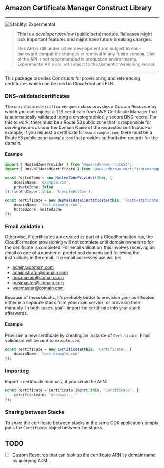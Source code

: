 ## Amazon Certificate Manager Construct Library
<!--BEGIN STABILITY BANNER-->

---

![Stability: Experimental](https://img.shields.io/badge/stability-Experimental-important.svg?style=for-the-badge)

> **This is a _developer preview_ (public beta) module. Releases might lack important features and might have
> future breaking changes.**
> 
> This API is still under active development and subject to non-backward
> compatible changes or removal in any future version. Use of the API is not recommended in production
> environments. Experimental APIs are not subject to the Semantic Versioning model.

---
<!--END STABILITY BANNER-->

This package provides Constructs for provisioning and referencing certificates which
can be used in CloudFront and ELB.

### DNS-validated certificates

The `DnsValidatedCertificateRequest` class provides a Custom Resource by which
you can request a TLS certificate from AWS Certificate Manager that is
automatically validated using a cryptographically secure DNS record. For this to
work, there must be a Route 53 public zone that is responsible for serving
records under the Domain Name of the requested certificate. For example, if you
request a certificate for `www.example.com`, there must be a Route 53 public
zone `example.com` that provides authoritative records for the domain.

#### Example

```ts
import { HostedZoneProvider } from '@aws-cdk/aws-route53';
import { DnsValidatedCertificate } from '@aws-cdk/aws-certificatemanager';

const hostedZone = new HostedZoneProvider(this, {
    domainName: 'example.com',
    privateZone: false
}).findAndImport(this, 'ExampleDotCom');

const certificate = new DnsValidatedCertificate(this, 'TestCertificate', {
    domainName: 'test.example.com',
    hostedZone: hostedZone
});
```

### Email validation

Otherwise, if certificates are created as part of a CloudFormation run, the
CloudFormation provisioning will not complete until domain ownership for the
certificate is completed. For email validation, this involves receiving an
email on one of a number of predefined domains and following the instructions
in the email. The email addresses use will be:

* admin@domain.com
* administrator@domain.com
* hostmaster@domain.com
* postmaster@domain.com
* webmaster@domain.com

Because of these blocks, it's probably better to provision your certificates either in a separate
stack from your main service, or provision them manually. In both cases, you'll import the
certificate into your stack afterwards.

#### Example

Provision a new certificate by creating an instance of `Certificate`. Email validation will be sent
to `example.com`:

```ts
const certificate = new Certificate(this, 'Certificate', {
    domainName: 'test.example.com'
});
```

### Importing

Import a certificate manually, if you know the ARN:

```ts
const certificate = Certificate.import(this, 'Certificate', {
    certificateArn: "arn:aws:..."
});
```

### Sharing between Stacks

To share the certificate between stacks in the same CDK application, simply
pass the `Certificate` object between the stacks.


## TODO

- [ ] Custom Resource that can look up the certificate ARN by domain name by querying ACM.
